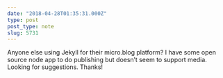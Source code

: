 ```yaml
---
date: "2018-04-28T01:35:31.000Z"
type: post 
post_type: note
slug: 5731
---
```

Anyone else using Jekyll for their micro.blog platform? I have some open source node app to do publishing but doesn’t seem to support media. Looking for suggestions. Thanks!
